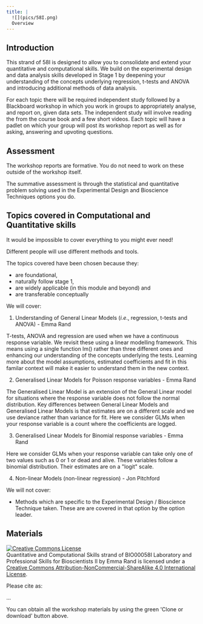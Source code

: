 ```yaml
---
title: |
  ![](pics/58I.png)  
  Overview
---
```


## Introduction

This strand of 58I is designed to allow you to consolidate and extend your quantitative and computational skills. We build on the experimental design and data analysis skills developed in Stage 1 by deepening your understanding of the concepts underlying regression, t-tests and ANOVA and introducing additional methods of data analysis.

For each topic there will be required independent study followed by a Blackboard workshop in which you work in groups to appropriately analyse, and report on, given data sets. The independent study will involve reading the from the course book and a few short videos. Each topic will have a padlet on which your group will post its workshop report as well as for asking, answering and upvoting questions.

## Assessment
The workshop reports are formative. You do not need to work on these outside of the workshop itself.

The summative assessment is through the statistical and quantitative problem solving used in the Experimental Design and Bioscience Techniques options you do.

## Topics covered in Computational and Quantitative skills

It would be impossible to cover everything to you might ever need!

Different people will use different methods and tools.

The topics covered have been chosen because they:

* are foundational,
* naturally follow stage 1,
* are widely applicable (in this module and beyond) and
* are transferable conceptually

We will cover:

1. Understanding of General Linear Models (*i.e*., regression, t-tests and ANOVA) - Emma Rand

T-tests, ANOVA and regression are used when we have a continuous response variable. We revisit these using a linear modelling framework. This means using a single function lm() rather than three different ones and enhancing our understanding of the concepts underlying the tests. Learning more about the model assumptions, estimated coefficients and fit in this familar context will make it easier to understand them in the new context.

2. Generalised Linear Models for Poisson  response variables - Emma Rand

The Generalised Linear Model is an extension of the General Linear model for situations where the response variable does not follow the normal distribution. Key differences between General Linear Models and Generalised Linear Models is that estimates are on a different scale and we use deviance rather than variance for fit.  Here we consider GLMs when your response variable is a count where the coefficients are logged.

3. Generalised Linear Models for  Binomial response variables  - Emma Rand

Here we consider GLMs when your response variable can take only one of two values such as 0 or 1 or dead and alive. These variables follow a binomial distribution. Their estimates are on a "logit" scale.

4. Non-linear Models (non-linear regression) - Jon Pitchford

We will not cover:

* Methods which are specific to the Experimental Design / Bioscience Technique taken. These are are covered in that option by the option leader.


## Materials
<a rel="license" href="http://creativecommons.org/licenses/by-nc-sa/4.0/"><img alt="Creative Commons License" style="border-width:0" src="https://i.creativecommons.org/l/by-nc-sa/4.0/88x31.png" /></a><br /><span xmlns:dct="http://purl.org/dc/terms/" property="dct:title">Quantitative and Computational Skills strand of BIO00058I Laboratory and Professional Skills for Bioscientists II</span> by <span xmlns:cc="http://creativecommons.org/ns#" property="cc:attributionName">Emma Rand</span> is licensed under a <a rel="license" href="http://creativecommons.org/licenses/by-nc-sa/4.0/">Creative Commons Attribution-NonCommercial-ShareAlike 4.0 International License</a>.

Please cite as:

...

You can obtain all the workshop materials by using the green 'Clone or download' button above.
